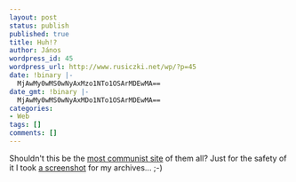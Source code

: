 ```yaml
---
layout: post
status: publish
published: true
title: Huh!?
author: János
wordpress_id: 45
wordpress_url: http://www.rusiczki.net/wp/?p=45
date: !binary |-
  MjAwMy0wMS0wNyAxMzo1NTo1OSArMDEwMA==
date_gmt: !binary |-
  MjAwMy0wMS0wNyAxMDo1NTo1OSArMDEwMA==
categories:
- Web
tags: []
comments: []
---
```

<p>Shouldn't this be the <a href="http://www.cccw.ro" title="What the hell!?">most communist site</a> of them all? Just for the safety of it I took <a href="http://www.rusiczki.net/blog/blogpics/cccw_ro_fucked.php" onclick="window.open('http://www.rusiczki.net/blog/blogpics/cccw_ro_fucked.php','popup','width=1045,height=824,scrollbars=no,resizable=no,toolbar=no,directories=no,location=no,menubar=no,status=no,left=0,top=0'); return false">a screenshot</a> for my archives... ;-)</p>

